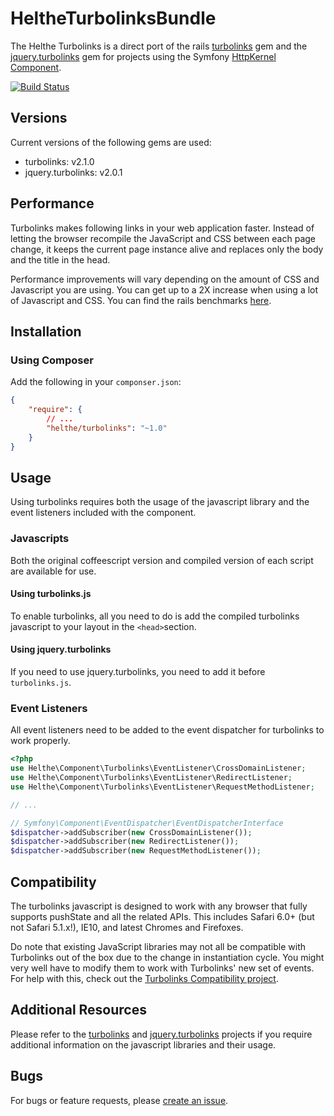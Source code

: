 # HeltheTurbolinksBundle

The Helthe Turbolinks is a direct port of the rails [turbolinks](https://github.com/rails/turbolinks) gem
and the [jquery.turbolinks](https://github.com/kossnocorp/jquery.turbolinks) gem for
projects using the Symfony [HttpKernel Component](http://symfony.com/doc/current/components/http_kernel/introduction.html).

[![Build Status](https://secure.travis-ci.org/helthe/Turbolinks.png?branch=master)](http://travis-ci.org/helthe/Turbolinks)

## Versions

Current versions of the following gems are used:

 * turbolinks: v2.1.0
 * jquery.turbolinks: v2.0.1

## Performance

Turbolinks makes following links in your web application faster. Instead of letting
the browser recompile the JavaScript and CSS between each page change, it keeps
the current page instance alive and replaces only the body and the title in the head.

Performance improvements will vary depending on the amount of CSS and Javascript
you are using. You can get up to a 2X increase when using a lot of Javascript and
CSS. You can find the rails benchmarks [here](https://stevelabnik/turbolinks_test).

## Installation

### Using Composer

Add the following in your `componser.json`:

```json
{
    "require": {
        // ...
        "helthe/turbolinks": "~1.0"
    }
}
```

## Usage

Using turbolinks requires both the usage of the javascript library and the event listeners included with the component.

### Javascripts

Both the original coffeescript version and compiled version of each script are available for use.

#### Using turbolinks.js

To enable turbolinks, all you need to do is add the compiled turbolinks javascript to your layout in the `<head>`section.

#### Using jquery.turbolinks

If you need to use jquery.turbolinks, you need to add it before `turbolinks.js`.

### Event Listeners

All event listeners need to be added to the event dispatcher for turbolinks to work properly.

```php
<?php
use Helthe\Component\Turbolinks\EventListener\CrossDomainListener;
use Helthe\Component\Turbolinks\EventListener\RedirectListener;
use Helthe\Component\Turbolinks\EventListener\RequestMethodListener;

// ...

// Symfony\Component\EventDispatcher\EventDispatcherInterface
$dispatcher->addSubscriber(new CrossDomainListener());
$dispatcher->addSubscriber(new RedirectListener());
$dispatcher->addSubscriber(new RequestMethodListener());
```

## Compatibility

The turbolinks javascript is designed to work with any browser that fully supports
pushState and all the related APIs. This includes Safari 6.0+ (but not Safari 5.1.x!),
IE10, and latest Chromes and Firefoxes.

Do note that existing JavaScript libraries may not all be compatible with
Turbolinks out of the box due to the change in instantiation cycle. You might
very well have to modify them to work with Turbolinks' new set of events. For
help with this, check out the [Turbolinks Compatibility project](http://reed.github.io/turbolinks-compatibility).

## Additional Resources

Please refer to the [turbolinks](https://github.com/rails/turbolinks) and
[jquery.turbolinks](https://github.com/kossnocorp/jquery.turbolinks) projects
if you require additional information on the javascript libraries and their usage.

## Bugs

For bugs or feature requests, please [create an issue](https://github.com/helthe/Turbolinks/issues/new).
